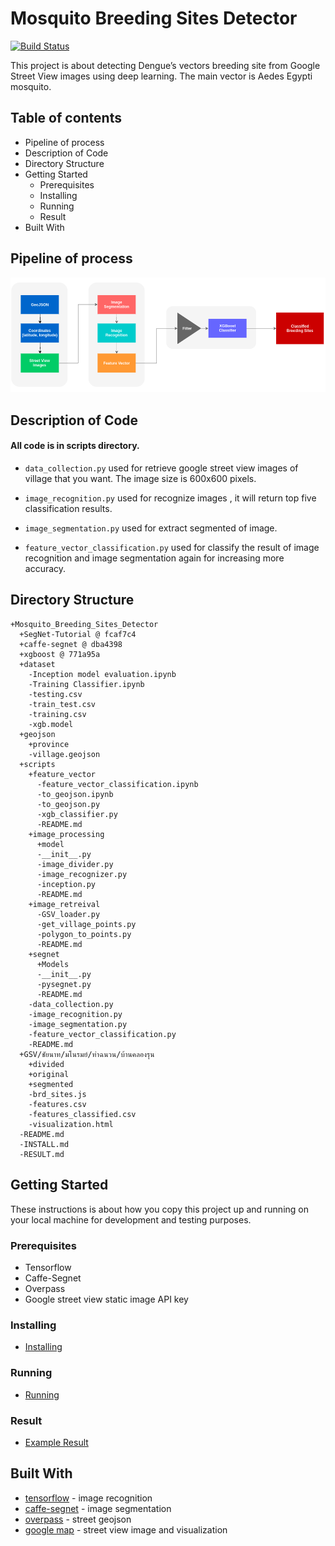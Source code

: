 # Mosquito Breeding Sites Detector

[![Build Status](https://travis-ci.org/pcrete/Mosquito_Breeding_Sites_Detector.svg?branch=master)](https://travis-ci.org/pcrete/Mosquito_Breeding_Sites_Detector)

This project is about detecting Dengue’s vectors breeding site from Google Street View images using deep learning. The main vector is Aedes Egypti mosquito.

## Table of contents

* Pipeline of process
* Description of Code
* Directory Structure
* Getting Started
    * Prerequisites
    * Installing
    * Running
    * Result
* Built With

## Pipeline of process
![pipeline](pic/pipeline.png)

## Description of Code

#### All code is in scripts directory.

* `data_collection.py` used for retrieve google street view images of village that you want. The image size is 600x600 pixels.

* `image_recognition.py` used for recognize images , it will return top five classification results.

* `image_segmentation.py` used for extract segmented of image.

* `feature_vector_classification.py` used for classify the result of image recognition and image segmentation again for increasing more accuracy.

## Directory Structure

```
+Mosquito_Breeding_Sites_Detector
  +SegNet-Tutorial @ fcaf7c4
  +caffe-segnet @ dba4398
  +xgboost @ 771a95a
  +dataset
    -Inception model evaluation.ipynb	
    -Training Classifier.ipynb
    -testing.csv
    -train_test.csv
    -training.csv
    -xgb.model
  +geojson
    +province
    -village.geojson
  +scripts
    +feature_vector
      -feature_vector_classification.ipynb
      -to_geojson.ipynb
      -to_geojson.py
      -xgb_classifier.py
      -README.md
    +image_processing
      +model
      -__init__.py
      -image_divider.py
      -image_recognizer.py
      -inception.py      
      -README.md
    +image_retreival
      -GSV_loader.py
      -get_village_points.py
      -polygon_to_points.py
      -README.md
    +segnet
      +Models
      -__init__.py
      -pysegnet.py
      -README.md
    -data_collection.py
    -image_recognition.py
    -image_segmentation.py
    -feature_vector_classification.py
    -README.md
  +GSV/ชัยนาท/มโนรมย์/ท่าฉนวน/บ้านคลองรุน
    +divided
    +original
    +segmented
    -brd_sites.js
    -features.csv
    -features_classified.csv
    -visualization.html
  -README.md
  -INSTALL.md
  -RESULT.md
```

## Getting Started

These instructions is about how you copy this project up and running on your local machine for development and testing purposes.

### Prerequisites

* Tensorflow
* Caffe-Segnet
* Overpass
* Google street view static image API key

### Installing

* [Installing](INSTALL.md)

### Running 
* [Running](scripts/README.md)

### Result
* [Example Result](dataset/README.md)

## Built With

* [tensorflow](https://www.tensorflow.org/) - image recognition 
* [caffe-segnet](https://github.com/alexgkendall/caffe-segnet) - image segmentation
* [overpass](https://github.com/mvexel/overpass-api-python-wrapper) - street geojson
* [google map](https://developers.google.com/maps/) - street view image and visualization